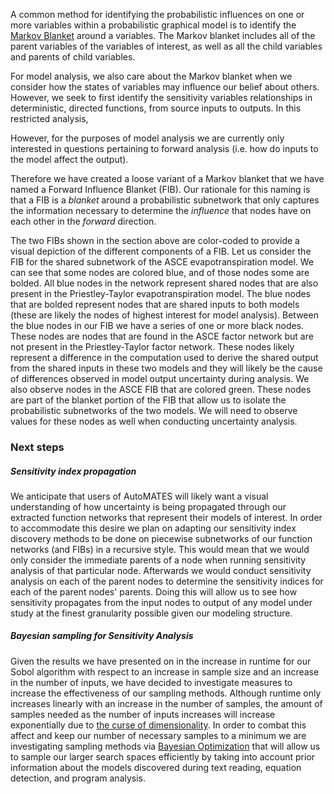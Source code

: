 A common method for identifying the probabilistic influences on one or more variables within a probabilistic graphical model is to identify the 
[Markov Blanket](https://en.wikipedia.org/wiki/Markov_blanket) around
a variables. The Markov blanket includes all of the
parent variables of the variables of interest, as well as all the child
variables and parents of child variables. 

For model analysis, we also care about the Markov blanket when we consider how the states of variables may influence our belief about others. However, we seek to first identify the sensitivity variables relationships in deterministic, directed functions, from source inputs to outputs. In this restricted analysis, 

However, for the purposes of model analysis we are currently only interested in
questions pertaining to forward analysis (i.e. how do inputs to the
model affect the output). 

Therefore we have created a loose variant of a
Markov blanket that we have named a Forward Influence Blanket (FIB). Our
rationale for this naming is that a FIB is a _blanket_ around a
probabilistic subnetwork that only captures the information necessary to
determine the _influence_ that nodes have on each other in the _forward_
direction.

The two FIBs shown in the section above are color-coded to provide a
visual depiction of the different components of a FIB. Let us consider
the FIB for the shared subnetwork of the ASCE evapotranspiration model.
We can see that some nodes are colored blue, and of those nodes some are
bolded. All blue nodes in the network represent shared nodes that are
also present in the Priestley-Taylor evapotranspiration model. The blue
nodes that are bolded represent nodes that are shared inputs to both
models (these are likely the nodes of highest interest for model
analysis). Between the blue nodes in our FIB we have a series of one or
more black nodes. These nodes are nodes that are found in the ASCE
factor network but are not present in the Priestley-Taylor factor
network. These nodes likely represent a difference in the computation
used to derive the shared output from the shared inputs in these two
models and they will likely be the cause of differences observed in
model output uncertainty during analysis. We also observe nodes in the
ASCE FIB that are colored green. These nodes are part of the blanket
portion of the FIB that allow us to isolate the probabilistic
subnetworks of the two models. We will need to observe values for these
nodes as well when conducting uncertainty analysis.




### Next steps

##### Sensitivity index propagation

We anticipate that users of AutoMATES will likely want a visual
understanding of how uncertainty is being propagated through our
extracted function networks that represent their models of interest. In
order to accommodate this desire we plan on adapting our sensitivity
index discovery methods to be done on piecewise subnetworks of our
function networks (and FIBs) in a recursive style. This would mean that we
would only consider the immediate parents of a node when running
sensitivity analysis of that particular node. Afterwards we would
conduct sensitivity analysis on each of the parent nodes to determine
the sensitivity indices for each of the parent nodes' parents. Doing this
will allow us to see how sensitivity propagates from the input nodes to
output of any model under study at the finest granularity possible given
our modeling structure.

##### Bayesian sampling for Sensitivity Analysis

Given the results we have presented on in the increase in runtime for
our Sobol algorithm with respect to an increase in sample size and an
increase in the number of inputs, we have decided to investigate
measures to increase the effectiveness of our sampling methods. Although
runtime only increases linearly with an increase in the number of
samples, the amount of samples needed as the number of inputs increases
will increase exponentially due to [the curse of
dimensionality](https://en.wikipedia.org/wiki/Curse_of_dimensionality).
In order to combat this affect and keep our number of necessary samples
to a minimum we are investigating sampling methods via [Bayesian
Optimization](https://en.wikipedia.org/wiki/Bayesian_optimization) that
will allow us to sample our larger search spaces efficiently by taking
into account prior information about the models discovered during text
reading, equation detection, and program analysis.

